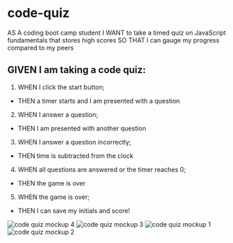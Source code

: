 # code-quiz

AS A coding boot camp student I WANT to take a timed quiz on JavaScript fundamentals that stores high scores SO THAT I can gauge my progress compared to my peers

## GIVEN I am taking a code quiz:

1. WHEN I click the start button;

- THEN a timer starts and I am presented with a question

2. WHEN I answer a question;

- THEN I am presented with another question

3. WHEN I answer a question incorrectly;

- THEN time is subtracted from the clock

4. WHEN all questions are answered or the timer reaches 0;

- THEN the game is over

5. WHEN the game is over;

- THEN I can save my initials and score!

![code quiz mockup  4](https://user-images.githubusercontent.com/100164686/160136064-c2155fee-cbd4-428e-8c34-2b85f74f9224.png)
![code quiz mockup  3](https://user-images.githubusercontent.com/100164686/160136113-3c9ebd05-e3a7-46a8-af3a-f3414e6b62ac.png)
![code quiz mockup  1](https://user-images.githubusercontent.com/100164686/160136120-55a22de1-e322-43eb-af0c-f392325e8775.png)
![code quiz mockup  2](https://user-images.githubusercontent.com/100164686/160136135-8a225055-f4aa-4042-97cd-ce108c51a89b.png)
